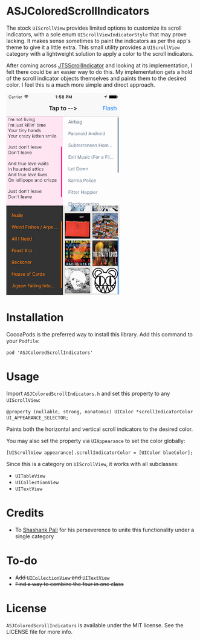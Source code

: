 # ASJColoredScrollIndicators

The stock `UIScrollView` provides limited options to customize its scroll indicators, with a sole enum `UIScrollViewIndicatorStyle` that may prove lacking. It makes sense sometimes to paint the indicators as per the app's theme to give it a little extra. This small utility provides a `UIScrollView` category with a lightweight solution to apply a color to the scroll indicators.

After coming across [JTSScrollIndicator](https://github.com/jaredsinclair/JTSScrollIndicator) and looking at its implementation, I felt there could be an easier way to do this. My implementation gets a hold of the scroll indicator objects themselves and paints them to the desired color. I feel this is a much more simple and direct approach.

![alt tag](Screenshot.png)

# Installation

CocoaPods is the preferred way to install this library. Add this command to your `Podfile`:

```
pod 'ASJColoredScrollIndicators'
```

# Usage

Import `ASJColoredScrollIndicators.h` and set this property to any `UIScrollView`:

```objc
@property (nullable, strong, nonatomic) UIColor *scrollIndicatorColor UI_APPEARANCE_SELECTOR;
```
Paints both the horizontal and vertical scroll indicators to the desired color.

You may also set the property via `UIAppearance` to set the color globally:

```objc
[UIScrollView appearance].scrollIndicatorColor = [UIColor blueColor];
```

Since this is a category on `UIScrollView`, it works with all subclasses:
- `UITableView`
- `UICollectionView`
- `UITextView`

# Credits

- To [Shashank Pali](https://github.com/shashankpali) for his perseverence to unite this functionality under a single category

# To-do

- ~~Add `UICollectionView` and `UITextView`~~
- ~~Find a way to combine the four in one class~~

# License

`ASJColoredScrollIndicators` is available under the MIT license. See the LICENSE file for more info.
